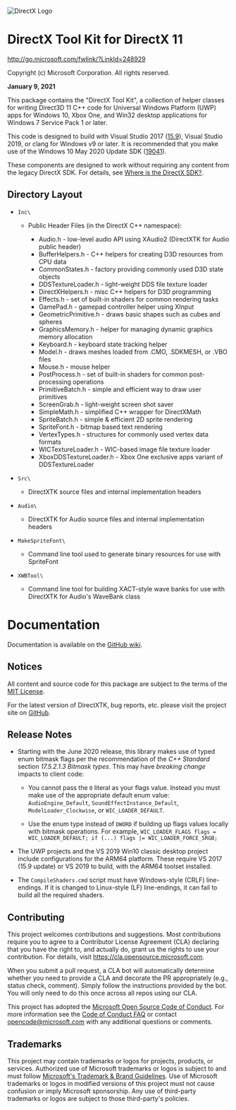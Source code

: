 ![DirectX Logo](https://github.com/Microsoft/DirectXTK/wiki/X_jpg.jpg)

# DirectX Tool Kit for DirectX 11

http://go.microsoft.com/fwlink/?LinkId=248929

Copyright (c) Microsoft Corporation. All rights reserved.

**January 9, 2021**

This package contains the "DirectX Tool Kit", a collection of helper classes for writing Direct3D 11 C++ code for Universal Windows Platform (UWP) apps for Windows 10, Xbox One, and Win32 desktop applications for Windows 7 Service Pack 1 or later.

This code is designed to build with Visual Studio 2017 ([15.9](https://walbourn.github.io/vs-2017-15-9-update/)), Visual Studio 2019, or clang for Windows v9 or later. It is recommended that you make use of the Windows 10 May 2020 Update SDK ([19041](https://walbourn.github.io/windows-10-may-2020-update-sdk/)).

These components are designed to work without requiring any content from the legacy DirectX SDK. For details, see [Where is the DirectX SDK?](https://aka.ms/dxsdk).

## Directory Layout

* ``Inc\``

  + Public Header Files (in the DirectX C++ namespace):

    * Audio.h - low-level audio API using XAudio2 (DirectXTK for Audio public header)
    * BufferHelpers.h - C++ helpers for creating D3D resources from CPU data
    * CommonStates.h - factory providing commonly used D3D state objects
    * DDSTextureLoader.h - light-weight DDS file texture loader
    * DirectXHelpers.h - misc C++ helpers for D3D programming
    * Effects.h - set of built-in shaders for common rendering tasks
    * GamePad.h - gamepad controller helper using XInput
    * GeometricPrimitive.h - draws basic shapes such as cubes and spheres
    * GraphicsMemory.h - helper for managing dynamic graphics memory allocation
    * Keyboard.h - keyboard state tracking helper
    * Model.h - draws meshes loaded from .CMO, .SDKMESH, or .VBO files
    * Mouse.h - mouse helper
    * PostProcess.h - set of built-in shaders for common post-processing operations
    * PrimitiveBatch.h - simple and efficient way to draw user primitives
    * ScreenGrab.h - light-weight screen shot saver
    * SimpleMath.h - simplified C++ wrapper for DirectXMath
    * SpriteBatch.h - simple & efficient 2D sprite rendering
    * SpriteFont.h - bitmap based text rendering
    * VertexTypes.h - structures for commonly used vertex data formats
    * WICTextureLoader.h - WIC-based image file texture loader
    * XboxDDSTextureLoader.h - Xbox One exclusive apps variant of DDSTextureLoader

* ``Src\``

  + DirectXTK source files and internal implementation headers

* ``Audio\``

  + DirectXTK for Audio source files and internal implementation headers

* ``MakeSpriteFont\``

  + Command line tool used to generate binary resources for use with SpriteFont

* ``XWBTool\``

  +  Command line tool for building XACT-style wave banks for use with DirectXTK for Audio's WaveBank class

# Documentation

Documentation is available on the [GitHub wiki](https://github.com/Microsoft/DirectXTK/wiki).

## Notices

All content and source code for this package are subject to the terms of the [MIT License](http://opensource.org/licenses/MIT).

For the latest version of DirectXTK, bug reports, etc. please visit the project site on [GitHub](https://github.com/microsoft/DirectXTK).

## Release Notes

* Starting with the June 2020 release, this library makes use of typed enum bitmask flags per the recommendation of the _C++ Standard_ section *17.5.2.1.3 Bitmask types*. This may have *breaking change* impacts to client code:

  * You cannot pass the ``0`` literal as your flags value. Instead you must make use of the appropriate default enum value: ``AudioEngine_Default``, ``SoundEffectInstance_Default``, ``ModelLoader_Clockwise``, or ``WIC_LOADER_DEFAULT``.

  * Use the enum type instead of ``DWORD`` if building up flags values locally with bitmask operations. For example, ```WIC_LOADER_FLAGS flags = WIC_LOADER_DEFAULT; if (...) flags |= WIC_LOADER_FORCE_SRGB;```

* The UWP projects and the VS 2019 Win10 classic desktop project include configurations for the ARM64 platform. These require VS 2017 (15.9 update) or VS 2019 to build, with the ARM64 toolset installed.

* The ``CompileShaders.cmd`` script must have Windows-style (CRLF) line-endings. If it is changed to Linux-style (LF) line-endings, it can fail to build all the required shaders.

## Contributing

This project welcomes contributions and suggestions. Most contributions require you to agree to a Contributor License Agreement (CLA) declaring that you have the right to, and actually do, grant us the rights to use your contribution. For details, visit https://cla.opensource.microsoft.com.

When you submit a pull request, a CLA bot will automatically determine whether you need to provide a CLA and decorate the PR appropriately (e.g., status check, comment). Simply follow the instructions provided by the bot. You will only need to do this once across all repos using our CLA.

This project has adopted the [Microsoft Open Source Code of Conduct](https://opensource.microsoft.com/codeofconduct/). For more information see the [Code of Conduct FAQ](https://opensource.microsoft.com/codeofconduct/faq/) or contact [opencode@microsoft.com](mailto:opencode@microsoft.com) with any additional questions or comments.

## Trademarks

This project may contain trademarks or logos for projects, products, or services. Authorized use of Microsoft trademarks or logos is subject to and must follow [Microsoft's Trademark & Brand Guidelines](https://www.microsoft.com/en-us/legal/intellectualproperty/trademarks/usage/general). Use of Microsoft trademarks or logos in modified versions of this project must not cause confusion or imply Microsoft sponsorship. Any use of third-party trademarks or logos are subject to those third-party's policies.
